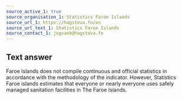 ```yaml
---
source_active_1: true
source_organisation_1: Statistics Faroe Islands
source_url_1: https://hagstova.fo/en
source_url_text_1: Statistics Faroe Islands
source_contact_1: jogvanb@hagstova.fo
---
```

## Text answer  
Faroe Islands does not compile continuous and official statistics in accordance with the methodology of the indicator. However, Statistics Faroe islands estimates that everyone or nearly everyone uses safely managed sanitation facilities in The Faroe Islands.
